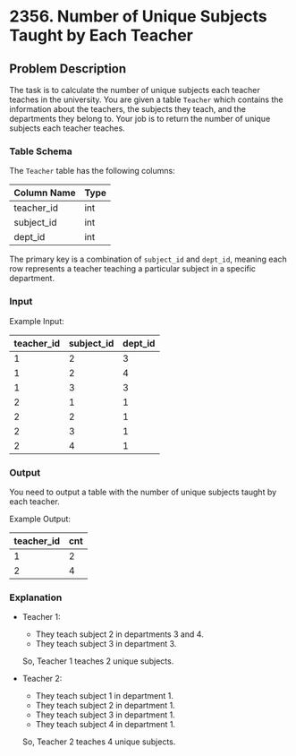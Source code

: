 # 2356. Number of Unique Subjects Taught by Each Teacher

## Problem Description

The task is to calculate the number of unique subjects each teacher teaches in the university. You are given a table `Teacher` which contains the information about the teachers, the subjects they teach, and the departments they belong to. Your job is to return the number of unique subjects each teacher teaches.

### Table Schema

The `Teacher` table has the following columns:

| Column Name | Type |
| ----------- | ---- |
| teacher_id  | int  |
| subject_id  | int  |
| dept_id     | int  |

The primary key is a combination of `subject_id` and `dept_id`, meaning each row represents a teacher teaching a particular subject in a specific department.

### Input

Example Input:

| teacher_id | subject_id | dept_id |
| ---------- | ---------- | ------- |
| 1          | 2          | 3       |
| 1          | 2          | 4       |
| 1          | 3          | 3       |
| 2          | 1          | 1       |
| 2          | 2          | 1       |
| 2          | 3          | 1       |
| 2          | 4          | 1       |

### Output

You need to output a table with the number of unique subjects taught by each teacher.

Example Output:

| teacher_id | cnt |
| ---------- | --- |
| 1          | 2   |
| 2          | 4   |

### Explanation

- Teacher 1:

  - They teach subject 2 in departments 3 and 4.
  - They teach subject 3 in department 3.

  So, Teacher 1 teaches 2 unique subjects.

- Teacher 2:

  - They teach subject 1 in department 1.
  - They teach subject 2 in department 1.
  - They teach subject 3 in department 1.
  - They teach subject 4 in department 1.

  So, Teacher 2 teaches 4 unique subjects.
